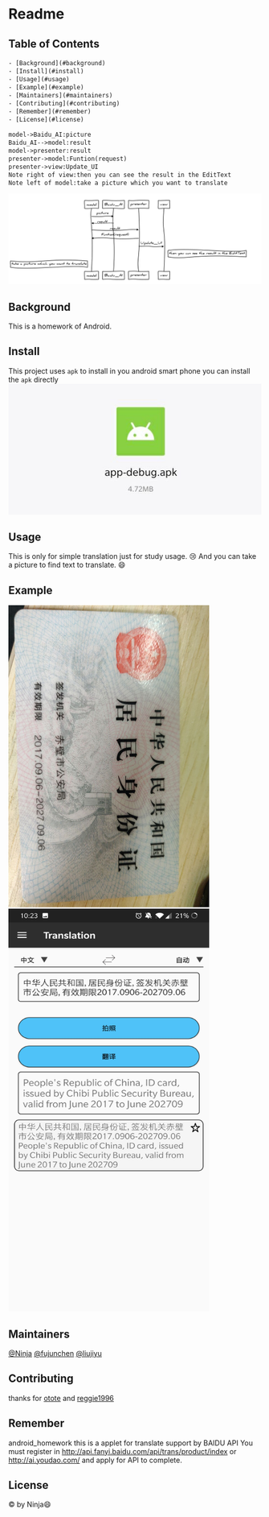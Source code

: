 #  Readme

## Table of Contents


	
	- [Background](#background)
	- [Install](#install)
	- [Usage](#usage)
	- [Example](#example)
	- [Maintainers](#maintainers)
	- [Contributing](#contributing)
	- [Remember](#remember)
	- [License](#license)
  

```sequence{theme="hand"}
model->Baidu_AI:picture
Baidu_AI-->model:result
model->presenter:result
presenter->model:Funtion(request)
presenter->view:Update_UI
Note right of view:then you can see the result in the EditText
Note left of model:take a picture which you want to translate
```
![qq_pic_merged_1576517267145](assets/show.png)
## Background

This is a homework of Android. 


## Install

This project uses ``apk`` to install in you android smart phone
you can install the ``apk`` directly 
![qq_pic_merged_1576517267145](assets/qq_pic_merged_1576517267145.jpg)

## Usage

This is only for simple translation just for study usage. :cry:
And you can take a picture to find text to translate. :smile:

## Example
<div><img src="assets/FFA393AA9153C5E3FCF9F0F9F30E9611.jpg" style="height: 600px; width:400px"> </div><div><img src="assets/DD5E0496CCE6BE1988A42ECB46D19E31.jpg" style="height: 800px;width:400px"> </div>


## Maintainers

[@Ninja](https://github.com/Ninja119347) [@fujunchen]() [@liujiyu]()



## Contributing

 thanks for  [otote](https://github.com/otote/TranslationDemo) 
 and [reggie1996](https://github.com/reggie1996/CharacterRecognition)


## Remember

android_homework this is a applet for translate support by BAIDU API
You must register in http://api.fanyi.baidu.com/api/trans/product/index or http://ai.youdao.com/ and apply for API to complete.

## License

 © by Ninja:smile:
